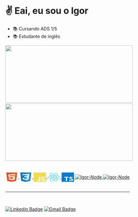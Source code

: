 # ✌ Eai, eu sou o Igor

- 📚 Cursando ADS 1/5
- 📚 Estudante de inglês 

<div>
  <a href="https://github.com/igorlimasandes">
  <img width="400px" height="180em" src="https://github-readme-stats.vercel.app/api?username=igorlimasandes&show_icons=true&theme=cobalt&include_all_commits=true&count_private=true"/>
  <img width="400px" height="180em" src="https://github-readme-stats.vercel.app/api/top-langs/?username=igorlimasandes&layout=compact&langs_count=7&theme=cobalt"/>
</div>


   <br>
   <br>
   
<div style="display:inline-block">   

<img align="center" alt="Igor-HTML" height="30" width="40" src="https://raw.githubusercontent.com/devicons/devicon/master/icons/html5/html5-original.svg">
<img align="center" alt="Igor-CSS" height="30" width="40" src="https://raw.githubusercontent.com/devicons/devicon/master/icons/css3/css3-original.svg">
<img align="center" alt="Igor-Js" height="30" width="40" src="https://raw.githubusercontent.com/devicons/devicon/master/icons/javascript/javascript-plain.svg">
<img align="center" alt="Igor-React" height="30" width="40" src="https://raw.githubusercontent.com/devicons/devicon/master/icons/react/react-original.svg">
<img align="center" alt="Igor-Typescript" height="30" width="40" src="https://raw.githubusercontent.com/devicons/devicon/master/icons/typescript/typescript-plain.svg">
<img align="center" alt="Igor-Node" height="30" width="40" src="https://cdn.jsdelivr.net/gh/devicons/devicon/icons/nodejs/nodejs-original.svg">
<img align="center" alt="Igor-Node" height="30" width="40" src="https://cdn.jsdelivr.net/gh/devicons/devicon/icons/postgresql/postgresql-plain-wordmark.svg" />
  
<div>  



  <br>

 ---
 
 <br>
 
[![Linkedin Badge](https://img.shields.io/badge/Linkedin-0077B5?style=for-the-badge&logo=linkedin&logoColor=white)](https://www.linkedin.com/in/igorsandes/) 
[![Gmail Badge](https://img.shields.io/badge/Gmail-D14836?style=for-the-badge&logo=gmail&logoColor=white)](mailto:igorlimasandes@gmail.com)

<br>
